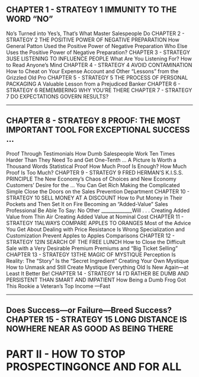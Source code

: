 ## CHAPTER 1 - STRATEGY 1 IMMUNITY TO THE WORD “NO”

No’s Turned into Yes’s, That’s What Master Salespeople Do CHAPTER 2 - STRATEGY 2 THE POSITIVE POWER OF NEGATIVE PREPARATION
 How General Patton Used the Positive Power of Negative Preparation
 Who Else Uses the Positive Power of Negative Preparation? CHAPTER 3 - STRATEGY 3USE LISTENING TO INFLUENCE PEOPLE
 What Are You Listening For? How to Read Anyone’s Mind CHAPTER 4 - STRATEGY 4 AVOID CONTAMINATION
 How to Cheat on Your Expense Account and Other “Lessons” from the Grizzled Old Pro CHAPTER 5 - STRATEGY 5 THE PROCESS OF PERSONAL PACKAGING
 A Valuable Lesson from a Prejudiced Banker CHAPTER 6 - STRATEGY 6 REMEMBERING WHY YOU’RE THERE CHAPTER 7 - STRATEGY 7 DO EXPECTATIONS GOVERN RESULTS?

-----

## CHAPTER 8 - STRATEGY 8 PROOF: THE MOST IMPORTANT TOOL FOR EXCEPTIONAL SUCCESS ...

Proof Through Testimonials How Dumb Salespeople Work Ten Times Harder Than They Need To and Get One-Tenth ...
 A Picture Is Worth a Thousand Words Statistical Proof How Much Proof Is Enough? How Much Proof Is Too Much? CHAPTER 9 - STRATEGY 9 FRED HERMAN’S K.I.S.S. PRINCIPLE
 The New Economy’s Chaos of Choices and New Economy Customers’ Desire for the ...
 You Can Get Rich Making the Complicated Simple Close the Doors on the Sales Prevention Department CHAPTER 10 - STRATEGY 10 SELL MONEY AT A DISCOUNT
 How to Put Money in Their Pockets and Then Set It on Fire Becoming an “Added-Value” Sales Professional Be Able To Say: No Other _____________Will . . . Creating Added Value from Thin Air Creating Added Value at Nominal Cost CHAPTER 11 - STRATEGY 11ALWAYS COMPARE APPLES TO ORANGES
 Most of the Advice You Get About Dealing with Price Resistance Is Wrong
 Specialization and Customization Prevent Apples to Apples Comparisons CHAPTER 12 - STRATEGY 12IN SEARCH OF THE FREE LUNCH
 How to Close the Difficult Sale with a Very Desirable Premium Premiums and “Big Ticket Selling” CHAPTER 13 - STRATEGY 13THE MAGIC OF MYSTIQUE
 Perception Is Reality: The “Story” Is the “Secret Ingredient” Creating Your Own Mystique How to Unmask and Still Create Mystique Everything Old Is New Again—at Least It Better Be! CHAPTER 14 - STRATEGY 14 I’D RATHER BE DUMB AND PERSISTENT THAN SMART AND IMPATIENT
 How Being a Dumb Frog Got This Rookie a Veteran’s Top Income —Fast

-----

## Does Success—or Failure—Breed Success? CHAPTER 15 - STRATEGY 15 LONG DISTANCE IS NOWHERE NEAR AS GOOD AS BEING THERE

# PART II - HOW TO STOP PROSPECTINGONCE AND FOR ALL